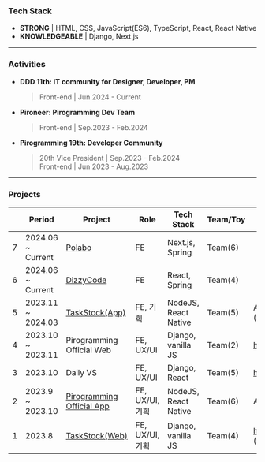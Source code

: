 ### Tech Stack 
- **STRONG** | HTML, CSS, JavaScript(ES6), TypeScript, React, React Native
- **KNOWLEDGEABLE** | Django, Next.js
<!-- <div>
	<h4>Strong</h4>
	<img src="https://img.shields.io/badge/HTML5-E34F26?style=for-the-badge&logo=HTML5&logoColor=white"/>
	<img src="https://img.shields.io/badge/CSS3-1572B6?style=for-the-badge&logo=CSS3&logoColor=white"/>
 	<img src="https://img.shields.io/badge/sass-CC6699?style=for-the-badge&logo=sass&logoColor=white"> 
	<img src="https://img.shields.io/badge/JavaScript-F7DF1E?style=for-the-badge&logo=JavaScript&logoColor=black"/>
	<img src="https://img.shields.io/badge/React Native-61DAFB?style=for-the-badge&logo=React&logoColor=black"/>
	<img src="https://img.shields.io/badge/React-61DAFB?style=for-the-badge&logo=React&logoColor=black"/>
</div>	
<div>
	<h4>Knowledgeable</h4>
	<img src="https://img.shields.io/badge/TypeScript-3178C6?style=for-the-badge&logo=Typescript&logoColor=white"/>
 	<img src="https://img.shields.io/badge/Python-3776AB.svg?&style=for-the-badge&logo=Python&logoColor=white"/> 
	<img src="https://img.shields.io/badge/Django-092E20.svg?&style=for-the-badge&logo=Django&logoColor=white"/>
	<img src="https://img.shields.io/badge/Git-F05032.svg?&style=for-the-badge&logo=Git&logoColor=white"/>
 	<img src="https://img.shields.io/badge/NodeJS-339933.svg?&style=for-the-badge&logo=Node.js&logoColor=white"/> 
</div>
-->
<hr />

### Activities
- **DDD 11th: IT community for Designer, Developer, PM**
  > Front-end | Jun.2024 - Current
  
- **Pironeer: Pirogramming Dev Team**
  > Front-end | Sep.2023 - Feb.2024

- **Pirogramming 19th: Developer Community**
  > 20th Vice President | Sep.2023 - Feb.2024  
  > Front-end | Jun.2023 - Aug.2023
	
<hr />

### Projects
| | Period | Project | Role | Tech Stack | Team/Toy | Release | 
| --- | --- | --- | --- | --- | --- | --- |
| 7 | 2024.06 ~ Current | [Polabo](https://github.com/DDD-Community/DDD-11-Sonny-Polabo-FE) | FE | Next.js, Spring | Team(6) | |
| 6 | 2024.06 ~ Current | [DizzyCode](https://github.com/DizzyCode2024/client) | FE | React, Spring | Team(4) | |
| 5 | 2023.11 ~ 2024.03 | [TaskStock(App)](https://github.com/TaskStock/client) | FE, 기획 | NodeJS, React Native | Team(5) | AppStore, PlayStore (closed) |
| 4 | 2023.10 ~ 2023.11 | Pirogramming Official Web | FE, UX/UI | Django, vanilla JS | Team(2) | https://pirogramming.com/ |
| 3 | 2023.10 | Daily VS | FE, UX/UI | Django, React | Team(5)| https://daily-vs.com/ |
| 2 | 2023.9 ~ 2023.10 | [Pirogramming Official App](https://github.com/Pironeer-APP/client) | FE, UX/UI, 기획 | NodeJS, React Native | Team(6) | AppStore, PlayStore |
| 1 | 2023.8 | [TaskStock(Web)](https://github.com/TaskStock/TaskStock) | FE, UX/UI, 기획 | Django, vanilla JS | Team(4) | https://task-stock.com/ (closed) |

<!-- ![](https://gh-hits.nomadcoders.workers.dev/view?username=hwanheejung) -->

<!-- ### Tools used 
<p>
	<img src="https://img.shields.io/badge/Git-F05032.svg?&style=for-the-badge&logo=Git&logoColor=white"/>
	<img src="https://img.shields.io/badge/PyCharm-000000.svg?&style=for-the-badge&logo=PyCharm&logoColor=white"/>
	<img src="https://img.shields.io/badge/VisualStudio-5C2D91.svg?&style=for-the-badge&logo=VisualStudio&logoColor=white"/>
	<img src="https://img.shields.io/badge/Eclipse-2C2255?style=for-the-badge&logo=EclipseIDE&logoColor=white"/>
	<img src="https://img.shields.io/badge/VisualStudioCode-007ACC?style=for-the-badge&logo=VisualStudioCode&logoColor=white"/>
</p>
<hr> -->

<!-- ## BJ profile	
[![Solved.ac Profile](http://mazassumnida.wtf/api/v2/generate_badge?boj=hwanheejung)](https://solved.ac/hwanheejung/)
 -->
